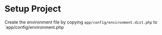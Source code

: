 Setup Project
=============

Create the environment file by copying `app/config/environment.dist.php` to `app/config/environment.php